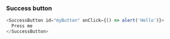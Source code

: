 ### Success button

```js
<SuccessButton id="myButton" onClick={() => alert('Hello')}>
  Press me
</SuccessButton>
```
